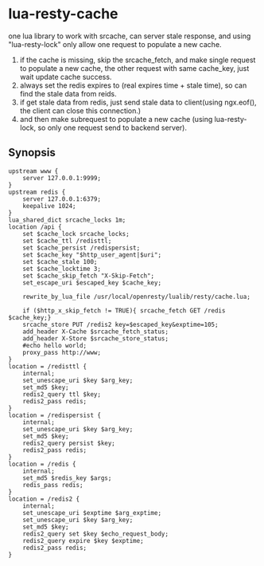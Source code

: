 # lua-resty-cache
one lua library to work with srcache, can server stale response, and using "lua-resty-lock" only allow one request to populate a new cache.

1. if the cache is missing, skip the srcache_fetch, and make single request to populate a new cache, the other request with same cache_key, just wait update cache success.
2. always set the redis expires to (real expires time + stale time), so can find the stale data from reids.
3. if get stale data from redis, just send stale data to client(using ngx.eof(), the client can close this connection.)
4. and then make subrequest to populate a new cache (using lua-resty-lock, so only one request send to backend server).


## Synopsis

    upstream www {
        server 127.0.0.1:9999;
    }
    upstream redis {
        server 127.0.0.1:6379;
        keepalive 1024;
    }
    lua_shared_dict srcache_locks 1m;
    location /api {
        set $cache_lock srcache_locks;
        set $cache_ttl /redisttl;
        set $cache_persist /redispersist;
        set $cache_key "$http_user_agent|$uri";
        set $cache_stale 100;
        set $cache_locktime 3;
        set $cache_skip_fetch "X-Skip-Fetch";
        set_escape_uri $escaped_key $cache_key;
        
        rewrite_by_lua_file /usr/local/openresty/lualib/resty/cache.lua;
        
        if ($http_x_skip_fetch != TRUE){ srcache_fetch GET /redis $cache_key;}
        srcache_store PUT /redis2 key=$escaped_key&exptime=105;
        add_header X-Cache $srcache_fetch_status;
        add_header X-Store $srcache_store_status;
        #echo hello world;
        proxy_pass http://www;
    }
    location = /redisttl {
        internal;
        set_unescape_uri $key $arg_key;
        set_md5 $key;
        redis2_query ttl $key;
        redis2_pass redis;
    }
    location = /redispersist {
        internal;
        set_unescape_uri $key $arg_key;
        set_md5 $key;
        redis2_query persist $key;
        redis2_pass redis;
    }
    location = /redis {
        internal;
        set_md5 $redis_key $args;
        redis_pass redis;
    }
    location = /redis2 {
        internal;
        set_unescape_uri $exptime $arg_exptime;
        set_unescape_uri $key $arg_key;
        set_md5 $key;
        redis2_query set $key $echo_request_body;
        redis2_query expire $key $exptime;
        redis2_pass redis;
    }
